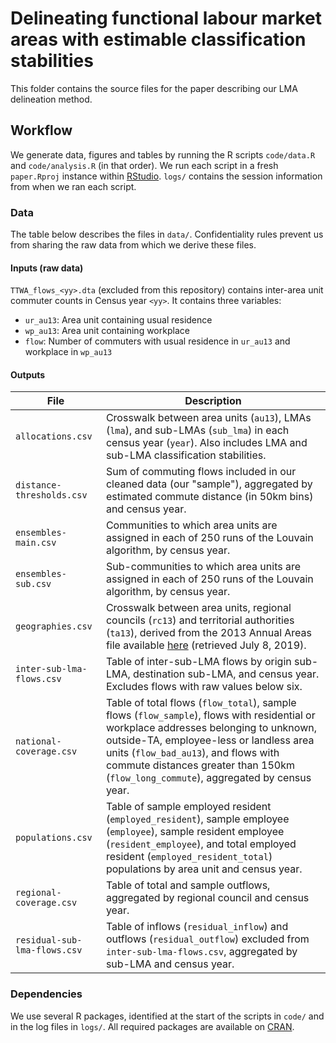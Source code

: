 # Delineating functional labour market areas with estimable classification stabilities

This folder contains the source files for the paper describing our LMA delineation method.

## Workflow

We generate data, figures and tables by running the R scripts `code/data.R` and `code/analysis.R` (in that order).
We run each script in a fresh `paper.Rproj` instance within [RStudio](https://www.rstudio.com/).
`logs/` contains the session information from when we ran each script.

### Data

The table below describes the files in `data/`.
Confidentiality rules prevent us from sharing the raw data from which we derive these files.

#### Inputs (raw data)

`TTWA_flows_<yy>.dta` (excluded from this repository) contains inter-area unit commuter counts in Census year `<yy>`.
It contains three variables:

* `ur_au13`: Area unit containing usual residence
* `wp_au13`: Area unit containing workplace
* `flow`: Number of commuters with usual residence in `ur_au13` and workplace in `wp_au13`

#### Outputs

File | Description
--- | ---
`allocations.csv` | Crosswalk between area units (`au13`), LMAs (`lma`), and sub-LMAs (`sub_lma`) in each census year (`year`). Also includes LMA and sub-LMA classification stabilities.
`distance-thresholds.csv` | Sum of commuting flows included in our cleaned data (our "sample"), aggregated by estimated commute distance (in 50km bins) and census year.
`ensembles-main.csv` | Communities to which area units are assigned in each of 250 runs of the Louvain algorithm, by census year.
`ensembles-sub.csv` | Sub-communities to which area units are assigned in each of 250 runs of the Louvain algorithm, by census year.
`geographies.csv` | Crosswalk between area units, regional councils (`rc13`) and territorial authorities (`ta13`), derived from the 2013 Annual Areas file available [here](http://archive.stats.govt.nz/browse_for_stats/Maps_and_geography/Geographic-areas/geographic-area-files.aspx) (retrieved July 8, 2019).
`inter-sub-lma-flows.csv` | Table of inter-sub-LMA flows by origin sub-LMA, destination sub-LMA, and census year. Excludes flows with raw values below six.
`national-coverage.csv` | Table of total flows (`flow_total`), sample flows (`flow_sample`), flows with residential or workplace addresses belonging to unknown, outside-TA, employee-less or landless area units (`flow_bad_au13`), and flows with commute distances greater than 150km (`flow_long_commute`), aggregated by census year.
`populations.csv` | Table of sample employed resident (`employed_resident`), sample employee (`employee`), sample resident employee (`resident_employee`), and total employed resident (`employed_resident_total`) populations by area unit and census year.
`regional-coverage.csv` | Table of total and sample outflows, aggregated by regional council and census year.
`residual-sub-lma-flows.csv` | Table of inflows (`residual_inflow`) and outflows (`residual_outflow`) excluded from `inter-sub-lma-flows.csv`, aggregated by sub-LMA and census year.

### Dependencies

We use several R packages, identified at the start of the scripts in `code/` and in the log files in `logs/`.
All required packages are available on [CRAN](https://cran.r-project.org/).
